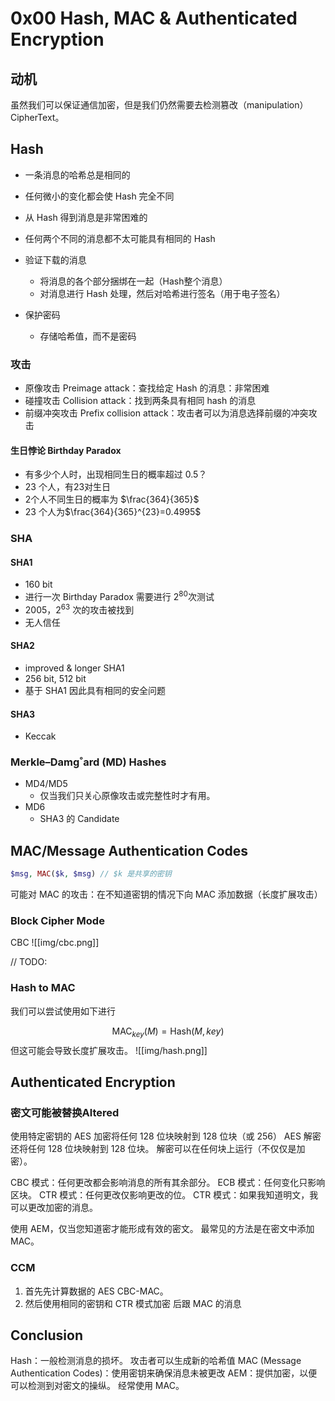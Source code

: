 # 0x00 Hash, MAC & Authenticated Encryption

## 动机

虽然我们可以保证通信加密，但是我们仍然需要去检测篡改（manipulation） CipherText。

## Hash

- 一条消息的哈希总是相同的
- 任何微小的变化都会使 Hash 完全不同
- 从 Hash 得到消息是非常困难的
- 任何两个不同的消息都不太可能具有相同的 Hash

- 验证下载的消息
	- 将消息的各个部分捆绑在一起（Hash整个消息）
	- 对消息进行 Hash 处理，然后对哈希进行签名（用于电子签名）
- 保护密码
	- 存储哈希值，而不是密码

### 攻击

- 原像攻击 Preimage attack：查找给定 Hash 的消息：非常困难
- 碰撞攻击 Collision attack：找到两条具有相同 hash 的消息
- 前缀冲突攻击 Prefix collision attack：攻击者可以为消息选择前缀的冲突攻击

#### 生日悖论 Birthday Paradox

- 有多少个人时，出现相同生日的概率超过 0.5？
- 23 个人，有23对生日
- 2个人不同生日的概率为 $\frac{364}{365}$
- 23 个人为$\frac{364}{365}^{23}=0.4995$

### SHA

#### SHA1
- 160 bit
- 进行一次 Birthday Paradox 需要进行 $2^{80}$次测试
- 2005，$2^{63}$ 次的攻击被找到
- 无人信任

#### SHA2

- improved & longer SHA1
- 256 bit, 512 bit
- 基于 SHA1 因此具有相同的安全问题

#### SHA3
- Keccak

### Merkle–Damg˚ard (MD) Hashes

- MD4/MD5
	- 仅当我们只关心原像攻击或完整性时才有用。
- MD6
	- SHA3 的 Candidate

## MAC/Message Authentication Codes

```php
$msg, MAC($k, $msg) // $k 是共享的密钥
```

可能对 MAC 的攻击：在不知道密钥的情况下向 MAC 添加数据（长度扩展攻击）

### Block Cipher Mode

CBC
![[img/cbc.png]]

// TODO:

### Hash to MAC

我们可以尝试使用如下进行

$$
\text{MAC}_{key}(M) = \text{Hash}(M, key)
$$
但这可能会导致长度扩展攻击。
![[img/hash.png]]



## Authenticated Encryption

### 密文可能被替换Altered

使用特定密钥的 AES 加密将任何 128 位块映射到 128 位块（或 256）
AES 解密还将任何 128 位块映射到 128 位块。 解密可以在任何块上运行（不仅仅是加密）。

CBC 模式：任何更改都会影响消息的所有其余部分。
ECB 模式：任何变化只影响区块。
CTR 模式：任何更改仅影响更改的位。
CTR 模式：如果我知道明文，我可以更改加密的消息。

使用 AEM，仅当您知道密才能形成有效的密文。
最常见的方法是在密文中添加 MAC。

### CCM

1. 首先先计算数据的 AES CBC-MAC。
2. 然后使用相同的密钥和 CTR 模式加密 后跟 MAC 的消息

## Conclusion

Hash：一般检测消息的损坏。 攻击者可以生成新的哈希值
MAC (Message Authentication Codes)：使用密钥来确保消息未被更改
AEM：提供加密，以便可以检测到对密文的操纵。 经常使用 MAC。